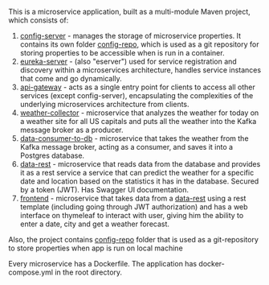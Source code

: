 This is a microservice application, built as a multi-module Maven project, which consists of:
1) [config-server](config-server) - manages the storage of microservice properties. It contains its own folder [config-repo](config-server%2Fconfig-repo), which is used as a git repository for storing properties to be accessible when is run in a container.
2) [eureka-server](eureka-server) - (also "eserver") used for service registration and discovery within a microservices architecture, handles service instances that come and go dynamically.
3) [api-gateway](api-gateway) - acts as a single entry point for clients to access all other services (except config-server), encapsulating the complexities of the underlying microservices architecture from clients.
4) [weather-collector](weather-collector) - microservice that analyzes the weather for today on a weather site for all US capitals and puts all the weather into the Kafka message broker as a producer.
5) [data-consumer-to-db](data-consumer-to-db) - microservice that takes the weather from the Kafka message broker, acting as a consumer, and saves it into a Postgres database.
6) [data-rest](data-rest) - microservice that reads data from the database and provides it as a rest service a service that can predict the weather for a specific date and location based on the statistics it has in the database. Secured by a token (JWT). Has Swagger UI documentation.
7) [frontend](frontend) - microservice that takes data from a [data-rest](data-rest) using a rest template (including going through JWT authorization) and has a web interface on thymeleaf to interact with user, giving him the ability to enter a date, city and get a weather forecast.

Also, the project contains [config-repo](config-repo) folder that is used as a git-repository to store properties 
when app is run on local machine

Every microservice has a Dockerfile.
The application has docker-compose.yml in the root directory.
